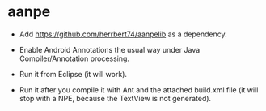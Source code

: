 aanpe
=====
- Add https://github.com/herrbert74/aanpelib as a dependency.

- Enable Android Annotations the usual way under Java Compiler/Annotation processing.

- Run it from Eclipse (it will work).

- Run it after you compile it with Ant and the attached build.xml file (it will stop with a NPE, because the TextView is not generated).
